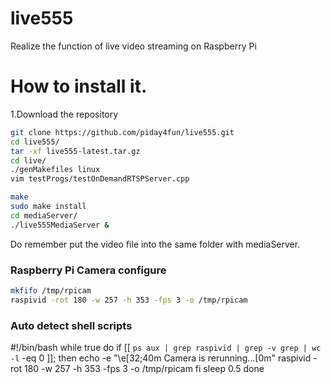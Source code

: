 # live555
Realize the function of live video streaming on Raspberry Pi
# How to install it.
1.Download the repository 
```bash 
git clone https://github.com/piday4fun/live555.git
cd live555/
tar -xf live555-latest.tar.gz
cd live/
./genMakefiles linux
vim testProgs/testOnDemandRTSPServer.cpp

make 
sudo make install
cd mediaServer/
./live555MediaServer & 
```
Do remember put the video file into the same folder with mediaServer.
### Raspberry Pi Camera configure
```bash
mkfifo /tmp/rpicam
raspivid -rot 180 -w 257 -h 353 -fps 3 -o /tmp/rpicam
```
### Auto detect shell scripts
#!/bin/bash
while true
do 
	if [[ `ps aux | grep raspivid | grep -v grep | wc -l` -eq 0 ]]; then
		echo -e "\e[32;40m Camera is rerunning...\[0m"
		raspivid -rot 180 -w 257 -h 353 -fps 3 -o /tmp/rpicam
	fi
	sleep 0.5
done

